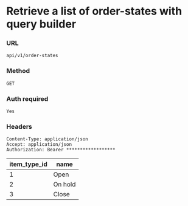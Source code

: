 # Retrieve a list of order-states with query builder

### URL

```text
api/v1/order-states
```

### Method

```text
GET
```





### Auth required

```text
Yes
```

### Headers

```text
Content-Type: application/json
Accept: application/json
Authorization: Bearer ******************

```

| item_type_id | name   |
|--------------|--------|
| 1            | Open   |
| 2            | On hold |
| 3            | Close  |
